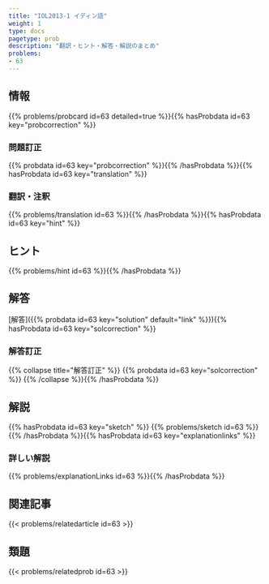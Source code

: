 ```yaml
---
title: "IOL2013-1 イディン語"
weight: 1
type: docs
pagetype: prob
description: "翻訳・ヒント・解答・解説のまとめ"
problems: 
- 63
---
```


## 情報

{{% problems/probcard id=63 detailed=true %}}{{% hasProbdata id=63 key="probcorrection" %}}

### 問題訂正

{{% probdata id=63 key="probcorrection" %}}{{% /hasProbdata %}}{{% hasProbdata id=63 key="translation" %}}

### 翻訳・注釈

{{% problems/translation id=63 %}}{{% /hasProbdata %}}{{% hasProbdata id=63 key="hint" %}}

## ヒント

{{% problems/hint id=63 %}}{{% /hasProbdata %}}

## 解答

[解答]({{% probdata id=63 key="solution" default="link" %}}){{% hasProbdata id=63 key="solcorrection" %}}

### 解答訂正

{{% collapse title="解答訂正" %}}
{{% probdata id=63 key="solcorrection" %}}
{{% /collapse %}}{{% /hasProbdata %}}

## 解説

{{% hasProbdata id=63 key="sketch" %}}
{{% problems/sketch id=63 %}}
{{% /hasProbdata %}}{{% hasProbdata id=63 key="explanationlinks" %}}

### 詳しい解説

{{% problems/explanationLinks id=63 %}}{{% /hasProbdata %}}

## 関連記事

{{< problems/relatedarticle id=63 >}}

## 類題

{{< problems/relatedprob id=63 >}}
